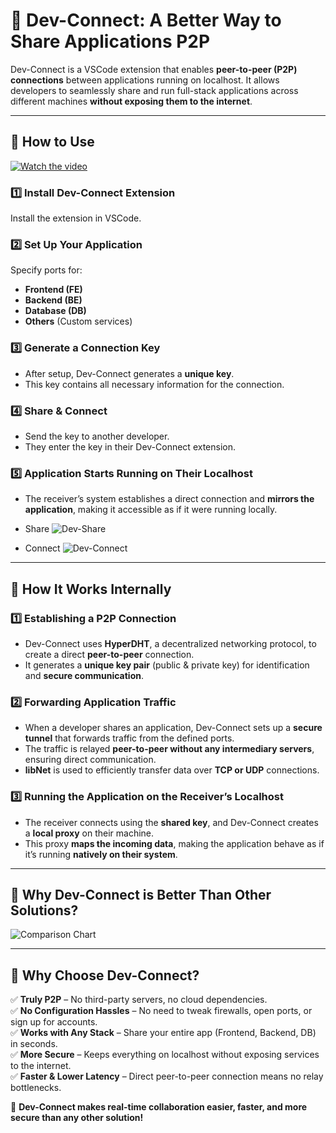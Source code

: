 # 🚀 Dev-Connect: A Better Way to Share Applications P2P  

Dev-Connect is a VSCode extension that enables **peer-to-peer (P2P) connections** between applications running on localhost. It allows developers to seamlessly share and run full-stack applications across different machines **without exposing them to the internet**.  

---

## 🔹 How to Use  
  [![Watch the video](https://github.com/user-attachments/assets/ab11e269-39e2-4bb0-bc20-baba32535cd9)](https://tinyurl.com/Dev-connect)


### 1️⃣ Install Dev-Connect Extension  
Install the extension in VSCode.  

### 2️⃣ Set Up Your Application  
Specify ports for:  
   - **Frontend (FE)**  
   - **Backend (BE)**  
   - **Database (DB)**  
   - **Others** (Custom services)  

### 3️⃣ Generate a Connection Key  
   - After setup, Dev-Connect generates a **unique key**.  
   - This key contains all necessary information for the connection.  

### 4️⃣ Share & Connect  
   - Send the key to another developer.  
   - They enter the key in their Dev-Connect extension.  

### 5️⃣ Application Starts Running on Their Localhost  
   - The receiver’s system establishes a direct connection and **mirrors the application**, making it accessible as if it were running locally.
   - Share
![Dev-Share](https://github.com/user-attachments/assets/67e705e0-2b78-46c5-b809-04776a8cdff9)

   - Connect
![Dev-Connect](https://github.com/user-attachments/assets/fd79530d-03c8-40aa-a346-993e9c0f8a24)

---

## 🔹 How It Works Internally  

### 1️⃣ Establishing a P2P Connection  
- Dev-Connect uses **HyperDHT**, a decentralized networking protocol, to create a direct **peer-to-peer** connection.  
- It generates a **unique key pair** (public & private key) for identification and **secure communication**.  

### 2️⃣ Forwarding Application Traffic  
- When a developer shares an application, Dev-Connect sets up a **secure tunnel** that forwards traffic from the defined ports.  
- The traffic is relayed **peer-to-peer without any intermediary servers**, ensuring direct communication.  
- **libNet** is used to efficiently transfer data over **TCP or UDP** connections.  

### 3️⃣ Running the Application on the Receiver’s Localhost  
- The receiver connects using the **shared key**, and Dev-Connect creates a **local proxy** on their machine.  
- This proxy **maps the incoming data**, making the application behave as if it’s running **natively on their system**.  

---

## 🔹 Why Dev-Connect is Better Than Other Solutions? 

 ![Comparison Chart](https://github.com/user-attachments/assets/3563ff62-954a-4d61-a340-a3a7c30e183e)

---

## 🔹 Why Choose Dev-Connect?  
✅ **Truly P2P** – No third-party servers, no cloud dependencies.  
✅ **No Configuration Hassles** – No need to tweak firewalls, open ports, or sign up for accounts.  
✅ **Works with Any Stack** – Share your entire app (Frontend, Backend, DB) in seconds.  
✅ **More Secure** – Keeps everything on localhost without exposing services to the internet.  
✅ **Faster & Lower Latency** – Direct peer-to-peer connection means no relay bottlenecks.  

🚀 **Dev-Connect makes real-time collaboration easier, faster, and more secure than any other solution!**  
